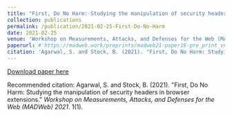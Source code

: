 ```yaml
---
title: "First, Do No Harm: Studying the manipulation of security headers in browser extensions."
collection: publications
permalink: /publication/2021-02-25-First-Do-No-Harm
date: 2021-02-25
venue: 'Workshop on Measurements, Attacks, and Defenses for the Web (MADWeb) 2021'
paperurl: #'https://madweb.work/preprints/madweb21-paper16-pre_print_version.pdf'
citation: 'Agarwal, S. and Stock, B. (2021). "First, Do No Harm: Studying the manipulation of security headers in browser extensions." <i>Workshop on Measurements, Attacks, and Defenses for the Web (MADWeb) 2021</i>. 1(1).'
---
```


[Download paper here](https://madweb.work/preprints/madweb21-paper16-pre_print_version.pdf)

Recommended citation: Agarwal, S. and Stock, B. (2021). "First, Do No Harm: Studying the manipulation of security headers in browser extensions." <i>Workshop on Measurements, Attacks, and Defenses for the Web (MADWeb) 2021</i>. 1(1).